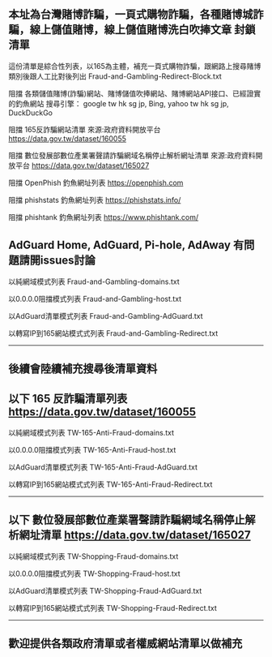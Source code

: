 本址為台灣賭博詐騙，一頁式購物詐騙，各種賭博城詐騙，線上儲值賭博，線上儲值賭博洗白吹捧文章 封鎖清單
--------------------------------------------------------------------------------------------
這份清單是綜合性列表，以165為主體，補充一頁式購物詐騙，跟網路上搜尋賭博類別後跟人工比對後列出
Fraud-and-Gambling-Redirect-Block.txt

阻擋 各類儲值賭博(詐騙)網站、賭博儲值吹捧網站、賭博網站API接口、已經證實的釣魚網站
搜尋引擎： google tw hk sg jp, Bing, yahoo tw hk sg jp, DuckDuckGo 
 
阻擋 165反詐騙網站清單 來源:政府資料開放平台
https://data.gov.tw/dataset/160055

阻擋 數位發展部數位產業署聲請詐騙網域名稱停止解析網址清單 來源:政府資料開放平台
https://data.gov.tw/dataset/165027

阻擋 OpenPhish 釣魚網址列表
https://openphish.com

阻擋 phishstats 釣魚網址列表
https://phishstats.info/

阻擋 phishtank 釣魚網址列表
https://www.phishtank.com/

AdGuard Home, AdGuard, Pi-hole, AdAway
有問題請開issues討論
--------------------------------------------------------------------------------------------

以純網域模式列表
Fraud-and-Gambling-domains.txt

以0.0.0.0阻擋模式列表
Fraud-and-Gambling-host.txt

以AdGuard清單模式列表
Fraud-and-Gambling-AdGuard.txt

以轉寫IP到165網站模式式列表
Fraud-and-Gambling-Redirect.txt

--------------------------------------------------------------------------------------------

後續會陸續補充搜尋後清單資料
--------------------------------------------------------------------------------------------
以下 165 反詐騙清單列表
https://data.gov.tw/dataset/160055
--------------------------------------------------------------------------------------------

以純網域模式列表
TW-165-Anti-Fraud-domains.txt

以0.0.0.0阻擋模式列表
TW-165-Anti-Fraud-host.txt

以AdGuard清單模式列表
TW-165-Anti-Fraud-AdGuard.txt

以轉寫IP到165網站模式式列表
TW-165-Anti-Fraud-Redirect.txt

--------------------------------------------------------------------------------------------
以下 數位發展部數位產業署聲請詐騙網域名稱停止解析網址清單
https://data.gov.tw/dataset/165027
--------------------------------------------------------------------------------------------

以純網域模式列表
TW-Shopping-Fraud-domains.txt

以0.0.0.0阻擋模式列表
TW-Shopping-Fraud-host.txt

以AdGuard清單模式列表
TW-Shopping-Fraud-AdGuard.txt

以轉寫IP到165網站模式式列表
TW-Shopping-Fraud-Redirect.txt

--------------------------------------------------------------------------------------------
歡迎提供各類政府清單或者權威網站清單以做補充
--------------------------------------------------------------------------------------------
